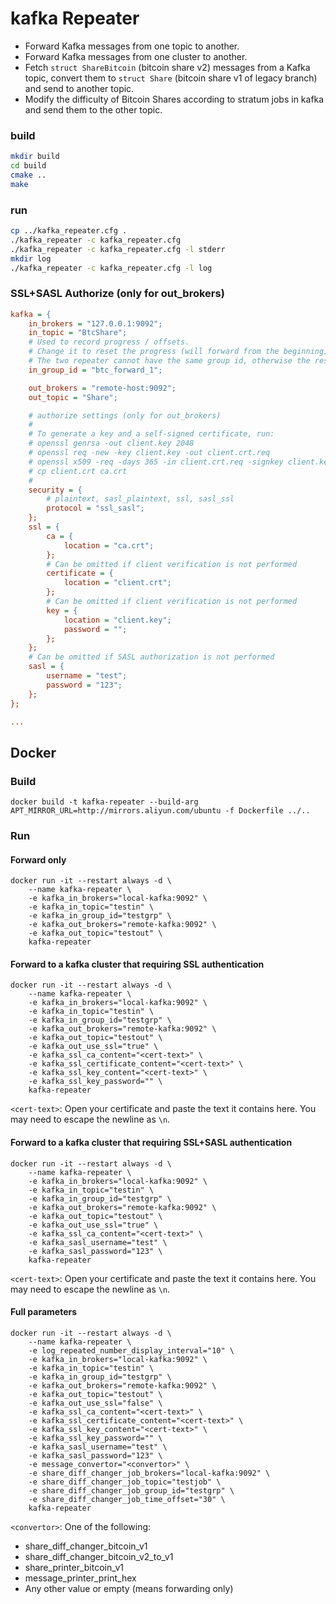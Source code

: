 kafka Repeater
==================

* Forward Kafka messages from one topic to another.
* Forward Kafka messages from one cluster to another.
* Fetch `struct ShareBitcoin` (bitcoin share v2) messages from a Kafka topic, convert them to `struct Share` (bitcoin share v1 of legacy branch) and send to another topic.
* Modify the difficulty of Bitcoin Shares according to stratum jobs in kafka and send them to the other topic.

### build

```bash
mkdir build
cd build
cmake ..
make
```

### run

```bash
cp ../kafka_repeater.cfg .
./kafka_repeater -c kafka_repeater.cfg
./kafka_repeater -c kafka_repeater.cfg -l stderr
mkdir log
./kafka_repeater -c kafka_repeater.cfg -l log
```

### SSL+SASL Authorize (only for out_brokers)

```cfg
kafka = {
    in_brokers = "127.0.0.1:9092";
    in_topic = "BtcShare";
    # Used to record progress / offsets.
    # Change it to reset the progress (will forward from the beginning).
    # The two repeater cannot have the same group id, otherwise the result is undefined.
    in_group_id = "btc_forward_1";

    out_brokers = "remote-host:9092";
    out_topic = "Share";

    # authorize settings (only for out_brokers)
    #
    # To generate a key and a self-signed certificate, run:
    # openssl genrsa -out client.key 2048
    # openssl req -new -key client.key -out client.crt.req
    # openssl x509 -req -days 365 -in client.crt.req -signkey client.key -out client.crt
    # cp client.crt ca.crt
    #
    security = {
        # plaintext, sasl_plaintext, ssl, sasl_ssl
        protocol = "ssl_sasl";
    };
    ssl = {
        ca = {
            location = "ca.crt";
        };
        # Can be omitted if client verification is not performed
        certificate = {
            location = "client.crt";
        };
        # Can be omitted if client verification is not performed
        key = {
            location = "client.key";
            password = "";
        };
    };
    # Can be omitted if SASL authorization is not performed
    sasl = {
        username = "test";
        password = "123";
    };
};

...
```

## Docker

### Build

```
docker build -t kafka-repeater --build-arg APT_MIRROR_URL=http://mirrors.aliyun.com/ubuntu -f Dockerfile ../..
```

### Run

#### Forward only

```
docker run -it --restart always -d \
    --name kafka-repeater \
    -e kafka_in_brokers="local-kafka:9092" \
    -e kafka_in_topic="testin" \
    -e kafka_in_group_id="testgrp" \
    -e kafka_out_brokers="remote-kafka:9092" \
    -e kafka_out_topic="testout" \
    kafka-repeater
```


#### Forward to a kafka cluster that requiring SSL authentication

```
docker run -it --restart always -d \
    --name kafka-repeater \
    -e kafka_in_brokers="local-kafka:9092" \
    -e kafka_in_topic="testin" \
    -e kafka_in_group_id="testgrp" \
    -e kafka_out_brokers="remote-kafka:9092" \
    -e kafka_out_topic="testout" \
    -e kafka_out_use_ssl="true" \
    -e kafka_ssl_ca_content="<cert-text>" \
    -e kafka_ssl_certificate_content="<cert-text>" \
    -e kafka_ssl_key_content="<cert-text>" \
    -e kafka_ssl_key_password="" \
    kafka-repeater
```

`<cert-text>`: Open your certificate and paste the text it contains here. You may need to escape the newline as `\n`.

#### Forward to a kafka cluster that requiring SSL+SASL authentication

```
docker run -it --restart always -d \
    --name kafka-repeater \
    -e kafka_in_brokers="local-kafka:9092" \
    -e kafka_in_topic="testin" \
    -e kafka_in_group_id="testgrp" \
    -e kafka_out_brokers="remote-kafka:9092" \
    -e kafka_out_topic="testout" \
    -e kafka_out_use_ssl="true" \
    -e kafka_ssl_ca_content="<cert-text>" \
    -e kafka_sasl_username="test" \
    -e kafka_sasl_password="123" \
    kafka-repeater
```

`<cert-text>`: Open your certificate and paste the text it contains here. You may need to escape the newline as `\n`.


#### Full parameters

```
docker run -it --restart always -d \
    --name kafka-repeater \
    -e log_repeated_number_display_interval="10" \
    -e kafka_in_brokers="local-kafka:9092" \
    -e kafka_in_topic="testin" \
    -e kafka_in_group_id="testgrp" \
    -e kafka_out_brokers="remote-kafka:9092" \
    -e kafka_out_topic="testout" \
    -e kafka_out_use_ssl="false" \
    -e kafka_ssl_ca_content="<cert-text>" \
    -e kafka_ssl_certificate_content="<cert-text>" \
    -e kafka_ssl_key_content="<cert-text>" \
    -e kafka_ssl_key_password="" \
    -e kafka_sasl_username="test" \
    -e kafka_sasl_password="123" \
    -e message_convertor="<convertor>" \
    -e share_diff_changer_job_brokers="local-kafka:9092" \
    -e share_diff_changer_job_topic="testjob" \
    -e share_diff_changer_job_group_id="testgrp" \
    -e share_diff_changer_job_time_offset="30" \
    kafka-repeater
```

`<convertor>`: One of the following:
* share_diff_changer_bitcoin_v1
* share_diff_changer_bitcoin_v2_to_v1
* share_printer_bitcoin_v1
* message_printer_print_hex
* Any other value or empty (means forwarding only)
